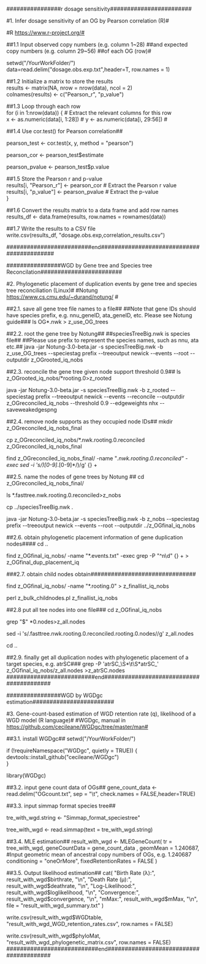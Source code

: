 
################r dosage sensitivity########################

#1. Infer dosage sensitivity of an OG by Pearson correlation (R)#

#R https://www.r-project.org/#

##1.1 Input observed copy numbers (e.g. column 1~28) 
##and expected copy numbers (e.g. column 29~56) 
##of each OG (row)#

setwd("/YourWorkFolder/")
data=read.delim("dosage.obs.exp.txt",header=T, row.names = 1)
  
##1.2 Initialize a matrix to store the results  
results <- matrix(NA, nrow = nrow(data), ncol = 2)  
colnames(results) <- c("Pearson_r", "p_value")  
  
##1.3 Loop through each row  
for (i in 1:nrow(data)) {    # Extract the relevant columns for this row  
  x <- as.numeric(data[i, 1:28]) # 
  y <- as.numeric(data[i, 29:56]) # 
     
##1.4 Use cor.test() for Pearson correlation##

pearson_test <- cor.test(x, y, method = "pearson")  

pearson_cor <- pearson_test$estimate  

pearson_pvalue <- pearson_test$p.value  
    
##1.5 Store the Pearson r and p-value  
  results[i, "Pearson_r"] <- pearson_cor # Extract the Pearson r value  
  results[i, "p_value"] <- pearson_pvalue # Extract the p-value  
}  
  
##1.6 Convert the results matrix to a data frame and add row names  
results_df <- data.frame(results, row.names = rownames(data))  

##1.7 Write the results to a CSV file  
write.csv(results_df, "dosage.obs.exp,correlation_results.csv")

#########################end###########################################




################WGD by Gene tree and Species tree Reconcilation########################

#2. Phylogenetic placement of duplication events by gene tree and species tree reconciliation (Linux)#
#Notung https://www.cs.cmu.edu/~durand/notung/ #

##2.1. save all gene tree file names to a file##
##Note that gene IDs should have species prefix, e.g. nnu_geneID, ata_geneID, etc. Please see Notung guide###
ls OG*.nwk > z_use_OG_trees

##2.2. root the gene tree by Notung##
##speciesTreeBig.nwk is species file##
##Please use prefix to represent the species names, such as nnu, ata etc.##
java -jar Notung-3.0-beta.jar  -s speciesTreeBig.nwk -b z_use_OG_trees --speciestag prefix  --treeoutput newick --events  --root --outputdir z_OGrooted_iq_nobs

##2.3. reconcile the gene tree given node support threshold 0.9##
ls z_OGrooted_iq_nobs/*rooting.0>z_rooted

java -jar Notung-3.0-beta.jar  -s speciesTreeBig.nwk -b z_rooted --speciestag prefix  --treeoutput newick --events  --reconcile --outputdir z_OGreconciled_iq_nobs --threshold 0.9 --edgeweights nhx --saveweakedgespng

##2.4. remove node supports as they occupied node IDs##
mkdir  z_OGreconciled_iq_nobs_final

cp  z_OGreconciled_iq_nobs/*.nwk.rooting.0.reconciled  z_OGreconciled_iq_nobs_final

find z_OGreconciled_iq_nobs_final/ -name "*.nwk.rooting.0.reconciled" -exec sed -i 's/)[0-9]*\.[0-9]*/)/g' {} +

##2.5. name the nodes of gene trees by Notung ##
cd z_OGreconciled_iq_nobs_final/

ls *.fasttree.nwk.rooting.0.reconciled>z_nobs

cp ../speciesTreeBig.nwk .

java -jar Notung-3.0-beta.jar -s speciesTreeBig.nwk  -b z_nobs --speciestag prefix  --treeoutput newick --events --root --outputdir ../z_OGfinal_iq_nobs

##2.6. obtain phylogenetic placement information of gene duplication nodes####
cd ..

find z_OGfinal_iq_nobs/ -name "*.events.txt" -exec grep -P "^n\d" {} + > z_OGfinal_dup_placement_iq


###2.7. obtain child nodes obtain###############################

find z_OGfinal_iq_nobs/ -name "*.rooting.0"  > z_finallist_iq_nobs

perl z_bulk_childnodes.pl z_finallist_iq_nobs

##2.8 put all tee nodes into one file###
cd z_OGfinal_iq_nobs

grep "$" *0.nodes>z_all.nodes

sed -i 's/\.fasttree\.nwk\.rooting\.0\.reconciled\.rooting\.0\.nodes//g' z_all.nodes

cd ..

##2.9. finally get all duplication nodes with phylogenetic placement of a target species, e.g. atrSC###
grep -P 'atrSC_\S*\t\S*atrSC_' z_OGfinal_iq_nobs/z_all.nodes >z_atrSC.nodes
##########################end#########################################




################WGD by WGDgc estimation########################

#3. Gene-count-based estimation of WGD retention rate (q), likelihood of a WGD model (R language)#
#WGDgc, manual in https://github.com/cecileane/WGDgc/tree/master/man#
 
##3.1. install WGDgc##
setwd("/YourWorkFolder/")

if (!requireNamespace("WGDgc", quietly = TRUE)) {
  devtools::install_github("cecileane/WGDgc")  
}

library(WGDgc)

##3.2. input gene count data of OGs##
gene_count_data <- read.delim("OGcount.txt", sep = "\t", check.names = FALSE,header=TRUE)

##3.3. input simmap format species tree##

tre_with_wgd.string <- "Simmap_format_speciestree"

tree_with_wgd <- read.simmap(text = tre_with_wgd.string)  


##3.4. MLE estimation##
result_with_wgd <- MLEGeneCount(
  tr = tree_with_wgd,
  geneCountData = gene_count_data ,
  geomMean = 1.240687, #Input geometric mean of ancestral copy numbers of OGs, e.g. 1.240687
  conditioning = "oneOrMore",
  fixedRetentionRates = FALSE 
)



##3.5. Output likelihood estimation##
cat(
  "Birth Rate (λ):", result_with_wgd$birthrate, "\n",
  "Death Rate (μ):", result_with_wgd$deathrate, "\n",
  "Log-Likelihood:", result_with_wgd$loglikelihood, "\n",
  "Convergence:", result_with_wgd$convergence, "\n",
  "mMax:", result_with_wgd$mMax, "\n",
  file = "result_with_wgd_summary.txt"
)

write.csv(result_with_wgd$WGDtable, "result_with_wgd_WGD_retention_rates.csv", row.names = FALSE)

write.csv(result_with_wgd$phyloMat, "result_with_wgd_phylogenetic_matrix.csv", row.names = FALSE)
###########################end########################################







